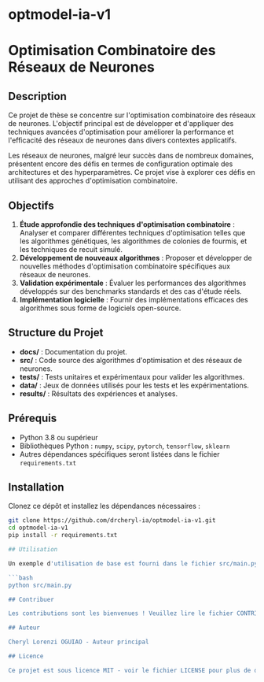 # optmodel-ia-v1
# Optimisation Combinatoire des Réseaux de Neurones

## Description

Ce projet de thèse se concentre sur l'optimisation combinatoire des réseaux de neurones. L'objectif principal est de développer et d'appliquer des techniques avancées d'optimisation pour améliorer la performance et l'efficacité des réseaux de neurones dans divers contextes applicatifs. 

Les réseaux de neurones, malgré leur succès dans de nombreux domaines, présentent encore des défis en termes de configuration optimale des architectures et des hyperparamètres. Ce projet vise à explorer ces défis en utilisant des approches d'optimisation combinatoire.

## Objectifs

1. **Étude approfondie des techniques d'optimisation combinatoire** : Analyser et comparer différentes techniques d'optimisation telles que les algorithmes génétiques, les algorithmes de colonies de fourmis, et les techniques de recuit simulé.
2. **Développement de nouveaux algorithmes** : Proposer et développer de nouvelles méthodes d'optimisation combinatoire spécifiques aux réseaux de neurones.
3. **Validation expérimentale** : Évaluer les performances des algorithmes développés sur des benchmarks standards et des cas d'étude réels.
4. **Implémentation logicielle** : Fournir des implémentations efficaces des algorithmes sous forme de logiciels open-source.

## Structure du Projet

- **docs/** : Documentation du projet.
- **src/** : Code source des algorithmes d'optimisation et des réseaux de neurones.
- **tests/** : Tests unitaires et expérimentaux pour valider les algorithmes.
- **data/** : Jeux de données utilisés pour les tests et les expérimentations.
- **results/** : Résultats des expériences et analyses.

## Prérequis

- Python 3.8 ou supérieur
- Bibliothèques Python : `numpy`, `scipy`, `pytorch`, `tensorflow`, `sklearn`
- Autres dépendances spécifiques seront listées dans le fichier `requirements.txt`

## Installation

Clonez ce dépôt et installez les dépendances nécessaires :

```bash
git clone https://github.com/drcheryl-ia/optmodel-ia-v1.git
cd optmodel-ia-v1
pip install -r requirements.txt

## Utilisation

Un exemple d'utilisation de base est fourni dans le fichier src/main.py. Pour exécuter un test rapide :

```bash
python src/main.py

## Contribuer

Les contributions sont les bienvenues ! Veuillez lire le fichier CONTRIBUTING.md pour plus de détails sur notre code de conduite et le processus de soumission des pull requests.

## Auteur

Cheryl Lorenzi OGUIAO - Auteur principal

## Licence

Ce projet est sous licence MIT - voir le fichier LICENSE pour plus de détails.

